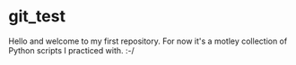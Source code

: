 # git_test

Hello and welcome to my first repository. 
For now it's a motley collection of Python scripts I practiced with. :-/
